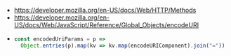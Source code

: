 - https://developer.mozilla.org/en-US/docs/Web/HTTP/Methods
- https://developer.mozilla.org/en-US/docs/Web/JavaScript/Reference/Global_Objects/encodeURI
-
  ```js
  const encodedUriParams = p =>
    Object.entries(p).map(kv => kv.map(encodeURIComponent).join("=")).join("&")
  ```